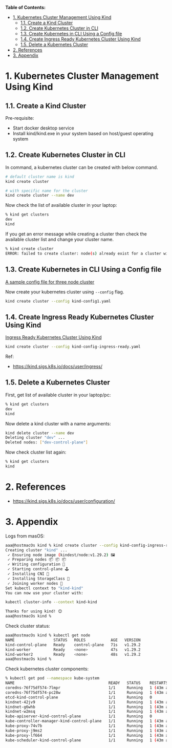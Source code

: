 **Table of Contents:**
- [1. Kubernetes Cluster Management Using Kind](#1-kubernetes-cluster-management-using-kind)
  - [1.1. Create a Kind Cluster](#11-create-a-kind-cluster)
  - [1.2. Create Kubernetes Cluster in CLI](#12-create-kubernetes-cluster-in-cli)
  - [1.3. Create Kubernetes in CLI Using a Config file](#13-create-kubernetes-in-cli-using-a-config-file)
  - [1.4. Create Ingress Ready Kubernetes Cluster Using Kind](#14-create-ingress-ready-kubernetes-cluster-using-kind)
  - [1.5. Delete a Kubernetes Cluster](#15-delete-a-kubernetes-cluster)
- [2. References](#2-references)
- [3. Appendix](#3-appendix)


# 1. Kubernetes Cluster Management Using Kind


## 1.1. Create a Kind Cluster

Pre-requisite:
- Start docker desktop service
- Install kind/kind.exe in your system based on host/guest operating system 

## 1.2. Create Kubernetes Cluster in CLI

In command, a kubernetes cluster can be created with below command.
```bash
# default cluster name is kind
kind create cluster

# with specific name for the cluster
kind create cluster --name dev
```

Now check the list of available cluster in your laptop:
```bash
% kind get clusters             
dev
kind
```

If you get an error message while creating a cluster then check the available cluster list and change your cluster name.
```bash
% kind create cluster 
ERROR: failed to create cluster: node(s) already exist for a cluster with the name "kind"
```


## 1.3. Create Kubernetes in CLI Using a Config file
[A sample config file for three node cluster](./kind-config1.yaml)

Now create your kubernetes cluster using `--config` flag.
```bash
kind create cluster --config kind-config1.yaml
```


## 1.4. Create Ingress Ready Kubernetes Cluster Using Kind


[Ingress Ready Kubernetes Cluster Using Kind](./kind-config-ingress-ready.yaml)

```bash
kind create cluster --config kind-config-ingress-ready.yaml
```

Ref:
- https://kind.sigs.k8s.io/docs/user/ingress/


## 1.5. Delete a Kubernetes Cluster

First, get list of available cluster in your laptop/pc:
```bash
% kind get clusters     
dev
kind
```

Now delete a kind cluster with a name arguments:
```bash
kind delete cluster --name dev
Deleting cluster "dev" ...
Deleted nodes: ["dev-control-plane"]
```

Now check cluster list again:
```bash
% kind get clusters                       
kind
```



# 2. References
- https://kind.sigs.k8s.io/docs/user/configuration/



# 3. Appendix
Logs from masOS:
```bash
aaa@hostmacOs kind % kind create cluster --config kind-config-ingress-ready.yaml
Creating cluster "kind" ...
 ✓ Ensuring node image (kindest/node:v1.29.2) 🖼
 ✓ Preparing nodes 📦 📦 📦  
 ✓ Writing configuration 📜 
 ✓ Starting control-plane 🕹️ 
 ✓ Installing CNI 🔌 
 ✓ Installing StorageClass 💾 
 ✓ Joining worker nodes 🚜 
Set kubectl context to "kind-kind"
You can now use your cluster with:

kubectl cluster-info --context kind-kind

Thanks for using kind! 😊
aaa@hostmacOs kind % 
```

Check cluster status:
```bash
aaa@hostmacOs kind % kubectl get node
NAME                 STATUS   ROLES           AGE   VERSION
kind-control-plane   Ready    control-plane   71s   v1.29.2
kind-worker          Ready    <none>          47s   v1.29.2
kind-worker2         Ready    <none>          48s   v1.29.2
aaa@hostmacOs kind % 
```

Check kubernetes cluster components:
```bash
% kubectl get pod --namespace kube-system
NAME                                         READY   STATUS    RESTARTS      AGE
coredns-76f75df574-7lmpr                     1/1     Running   1 (43m ago)   3d16h
coredns-76f75df574-pc28w                     1/1     Running   1 (43m ago)   3d16h
etcd-kind-control-plane                      1/1     Running   0             43m
kindnet-42jv9                                1/1     Running   1 (43m ago)   3d16h
kindnet-g6whb                                1/1     Running   1 (43m ago)   3d16h
kindnet-w2msq                                1/1     Running   1 (43m ago)   3d16h
kube-apiserver-kind-control-plane            1/1     Running   0             43m
kube-controller-manager-kind-control-plane   1/1     Running   1 (43m ago)   3d16h
kube-proxy-74v7b                             1/1     Running   1 (43m ago)   3d16h
kube-proxy-j9ms2                             1/1     Running   1 (43m ago)   3d16h
kube-proxy-lf664                             1/1     Running   1 (43m ago)   3d16h
kube-scheduler-kind-control-plane            1/1     Running   1 (43m ago)   3d16h
```